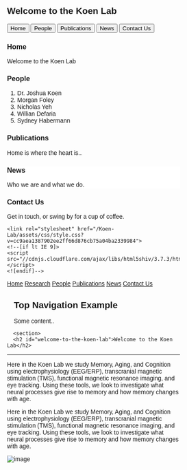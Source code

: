 ## Welcome to the Koen Lab
<head>
<!DOCTYPE html>
<html>
<head>
<meta name="viewport" content="width=device-width, initial-scale=1">
<style>
* {box-sizing: border-box}

/* Set height of body and the document to 100% */
body, html {
  height: 100%;
  margin: 0;
  font-family: Helvetica;
}

/* Style tab links */
.tablink {
  background-color: #f1f1f1;
  color: black;
  float: left;
  border: none;
  outline: none;
  cursor: pointer;
  padding: 14px 16px;
  transition: 0.3s;
  font-size: 17px;
  width: 25%;
}

.tablink:hover {
  background-color: #fff;
}

/* Style the tab content (and add height:100% for full page content) */
.tabcontent {
  color: black;
  display: none;
  padding: 100px 20px;
  height: 100%;
}

#Home {background-color: white;}
#News {background-color: white;}
#Contact {background-color: white;}
#About {background-color: white;}
</style>
</head>
<body>

<button class="tablink" onclick="openPage('Home', this, '#bbb')">Home</button>
<button class="tablink" onclick="openPage('People', this, '#bbb')" id="defaultOpen">People</button>
<button class="tablink" onclick="openPage('Publications', this, '#bbb')">Publications</button>
<button class="tablink" onclick="openPage('News', this, '#bbb')">News</button>
<button class="tablink" onclick="openPage('Contact Us', this, '#bbb')">Contact Us</button>

<div id="Home" class="tabcontent">
  <h3>Home</h3>
  <p>Welcome to the Koen Lab</p>
</div>

<div id="People" class="tabcontent">
  <h3>People</h3>
  <p>
  <ol>
  <li>Dr. Joshua Koen</li>
  <li>Morgan Foley</li>
  <li>Nicholas Yeh</li>
  <li>Willian Defaria</li>
  <li>Sydney Habermann</li>
  </ol>
  </p> 
</div>

<div id="Publications" class="tabcontent">
  <h3>Publications</h3>
  <p>Home is where the heart is..</p>
</div>

<div id="News" class="tabcontent">
  <h3>News</h3>
  <p>Who we are and what we do.</p>
</div>

<div id="Contact Us" class="tabcontent">
  <h3>Contact Us</h3>
  <p>Get in touch, or swing by for a cup of coffee.</p>
</div>


<script>
function openPage(pageName,elmnt,color) {
  var i, tabcontent, tablinks;
  tabcontent = document.getElementsByClassName("tabcontent");
  for (i = 0; i < tabcontent.length; i++) {
    tabcontent[i].style.display = "none";
  }
  tablinks = document.getElementsByClassName("tablink");
  for (i = 0; i < tablinks.length; i++) {
    tablinks[i].style.backgroundColor = "";
  }
  document.getElementById(pageName).style.display = "block";
  elmnt.style.backgroundColor = color;
}

// Get the element with id="defaultOpen" and click on it
document.getElementById("defaultOpen").click();
</script>
   
</body>
</html> 

<html lang="en-US"><head> <title> Koen Lab </title>
    <meta charset="UTF-8">
    <meta http-equiv="X-UA-Compatible" content="IE=edge">
    <meta name="viewport" content="width=device-width, initial-scale=1">
<title>Welcome to the Koen Lab </title>
<meta name="generator" content="Jekyll v3.8.5">
<meta property="og:title" content="Welcome to the Koen Lab">
<meta property="og:locale" content="en_US">
<meta name="description" content="Hello World!">
<meta property="og:description" content="Hello World!">
<link rel="canonical" href="https://williandefaria.github.io/Koen-Lab/">
<meta property="og:url" content="https://williandefaria.github.io/Koen-Lab/">
<meta property="og:site_name" content="Koen-Lab">
<script type="application/ld+json">
{"@type":"WebSite","headline":"Welcome to the Koen Lab","url":"https://williandefaria.github.io/Koen-Lab/","name":"Koen-Lab","description":"Hello World!","@context":"http://schema.org"}</script>
<!-- End Jekyll SEO tag -->

    <link rel="stylesheet" href="/Koen-Lab/assets/css/style.css?v=cc9aea1387902ee2ff66d876cb75a04ba2339984">
    <!--[if lt IE 9]>
    <script src="//cdnjs.cloudflare.com/ajax/libs/html5shiv/3.7.3/html5shiv.min.js"></script>
    <![endif]-->
  <style id="__web-inspector-hide-shortcut-style__" type="text/css">
.__web-inspector-hide-shortcut__, .__web-inspector-hide-shortcut__ *, .__web-inspector-hidebefore-shortcut__::before, .__web-inspector-hideafter-shortcut__::after
{
    visibility: hidden !important;
}
</style></head>
  <body>
   <meta name="viewport" content="width=device-width, initial-scale=1">
<style>
body {
  margin: 0;
  font-family: Arial, Helvetica, sans-serif;
}

.topnav {
  overflow: hidden;
  background-color: #333;
}

.topnav a {
  float: left;
  color: #f2f2f2;
  text-align: center;
  padding: 14px 16px;
  text-decoration: none;
  font-size: 17px;
}

.topnav a:hover {
  background-color: #ddd;
  color: black;
}

.topnav a.active {
  background-color: #4CAF50;
  color: white;
}
</style>
</head>
<body>

<div class="topnav"> 
        <a class="active" href="#home">Home</a>
        <a href="#Research">Research</a>
        <a href="#People">People</a>
        <a href="#Publications">Publications</a>
        <a href="#News">News</a>
        <a href="#Contact Us">Contact Us</a>
        </div>

<div style="padding-left:16px">
  <h2>Top Navigation Example</h2>
  <p>Some content..</p>
</div>
            <div class="wrapper">
      
      <section>
      <h2 id="welcome-to-the-koen-lab">Welcome to the Koen Lab</h2>
<hr>
Here in the Koen Lab we study Memory, Aging, and Cognition using electrophysiology (EEG/ERP), transcranial magnetic stimulation (TMS), functional magnetic resonance imaging, and eye tracking. Using these tools, we look to investigate what neural processes give rise to memory and how memory changes with age. 
<p>Here in the Koen Lab we study Memory, Aging, and Cognition using electrophysiology (EEG/ERP), transcranial magnetic stimulation (TMS), functional magnetic resonance imaging, and eye tracking. Using these tools, we look to investigate what neural processes give rise to memory and how memory changes with age.</p>
<p><img src="https://news.nd.edu/assets/253664/1000x562/dome_feature.jpg" alt="image"></p>

